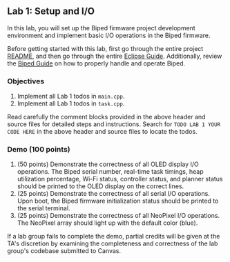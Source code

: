 ## Lab 1: Setup and I/O

In this lab, you will set up the Biped firmware project development environment and implement basic I/O operations in the Biped firmware.

Before getting started with this lab, first go through the entire project [README](../../../../../README.md), and then go through the entire [Eclipse Guide](../../biped-firmware/general/eclipse.md). Additionally, review the [Biped Guide](../../biped-firmware/general/biped.md) on how to properly handle and operate Biped.

### Objectives

1. Implement all Lab 1 todos in `main.cpp`.
2. Implement all Lab 1 todos in `task.cpp`.

Read carefully the comment blocks provided in the above header and source files for detailed steps and instructions. Search for `TODO LAB 1 YOUR CODE HERE` in the above header and source files to locate the todos.

### Demo (100 points)

1. (50 points) Demonstrate the correctness of all OLED display I/O operations. The Biped serial number, real-time task timings, heap utilization percentage, Wi-Fi status, controller status, and planner status should be printed to the OLED display on the correct lines.
2. (25 points) Demonstrate the correctness of all serial I/O operations. Upon boot, the Biped firmware initialization status should be printed to the serial terminal.
3. (25 points) Demonstrate the correctness of all NeoPixel I/O operations. The NeoPixel array should light up with the default color (blue).

If a lab group fails to complete the demo, partial credits will be given at the TA's discretion by examining the completeness and correctness of the lab group's codebase submitted to Canvas.

